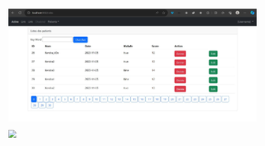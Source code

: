 ![1.JPG](src%2Fmain%2Fresources%2Fstatic%2Fimages%2F1.JPG)
<div class="row">
 <div class="col-md-3 offset-3">
   <img src="![1.JPG](src%2Fmain%2Fresources%2Fstatic%2Fimages%2F1.JPG)" />
</div>

</div>